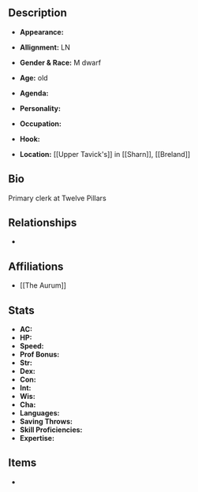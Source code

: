 ## Description
- **Appearance:** 

- **Allignment:** LN

- **Gender & Race:** M dwarf

- **Age:** old

- **Agenda:** 

- **Personality:** 

- **Occupation:** 

- **Hook:** 

- **Location:** [[Upper Tavick's]] in [[Sharn]], [[Breland]]

## Bio
Primary clerk at Twelve Pillars

## Relationships
- 

## Affiliations
- [[The Aurum]]

## Stats
- **AC:** 
- **HP:** 
- **Speed:** 
- **Prof Bonus:** 
- **Str:** 
- **Dex:** 
- **Con:** 
- **Int:** 
- **Wis:** 
- **Cha:** 
- **Languages:** 
- **Saving Throws:** 
- **Skill Proficiencies:** 
- **Expertise:** 


## Items
- 
